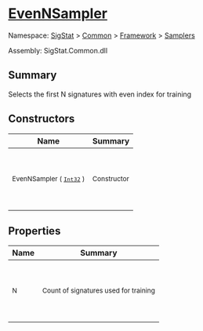 # [EvenNSampler](./EvenNSampler.md)

Namespace: [SigStat]() > [Common](./../../README.md) > [Framework]() > [Samplers](./README.md)

Assembly: SigStat.Common.dll

## Summary
Selects the first N signatures with even index for training

## Constructors

| Name | Summary | 
| --- | --- | 
| <p>&nbsp;</p><sub>EvenNSampler ( [`Int32`](https://docs.microsoft.com/en-us/dotnet/api/System.Int32) )</sub><p>&nbsp;</p>| <p>&nbsp;</p><sub>Constructor</sub><p>&nbsp;</p>| <br>


## Properties

| Name | Summary | 
| --- | --- | 
| <p>&nbsp;</p><sub>N</sub><p>&nbsp;</p>| <p>&nbsp;</p><sub>Count of signatures used for training</sub><p>&nbsp;</p>| <br>


